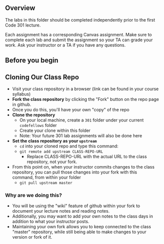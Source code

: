 ## Overview

The labs in this folder should be completed independently prior to the first Code 301 lecture.

Each assignment has a corresponding Canvas assignment. Make sure to complete each lab and submit the assignment so your TA can grade your work. Ask your instructor or a TA if you have any questions.

## Before you begin 

## Cloning Our Class Repo

- Visit your class repository in a browser (link can be found in your course syllabus)
- **Fork the class repository** by clicking the "Fork" button on the repo page in github.
- Once you do this, you'll have your own "copy" of the repo
- **Clone the repository** 
  - On your local machine, create a `301` folder under your current `codefellows` folder
  - Create your clone within this folder
  - Note: Your future 301 lab assignments will also be done here
- **Set the class repository as your `upstream`**
  - `cd` into your cloned repo and type this command:
  - `git remote add upstream CLASS-REPO-URL`
    - Replace CLASS-REPO-URL with the actual URL to the class repository, not your fork.
- From this point on, when your instructor commits changes to the class repository, you can pull those changes into your fork with this command, from within your folder
  - `git pull upstream master`
  
### Why are we doing this?
- You will be using the "wiki" feature of github within your fork to document your lecture notes and reading notes. 
- Additionally, you may want to add your own notes to the class days in addition to what your instructor posts.
- Maintaining your own fork allows you to keep connected to the class "master" repository, while still being able to make changes to your version or fork of it.
